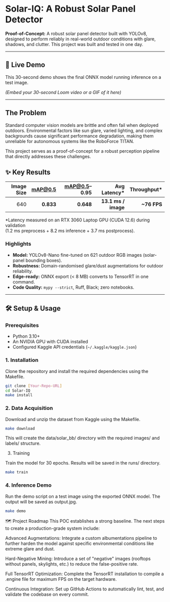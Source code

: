 # Solar-IQ: A Robust Solar Panel Detector

**Proof-of-Concept:** A robust solar panel detector built with YOLOv8, designed to perform reliably in real-world outdoor conditions with glare, shadows, and clutter. This project was built and tested in one day.

---

## 🚀 Live Demo

This 30-second demo shows the final ONNX model running inference on a test image.

*(Embed your 30-second Loom video or a GIF of it here)*

---

## The Problem

Standard computer vision models are brittle and often fail when deployed outdoors. Environmental factors like sun glare, varied lighting, and complex backgrounds cause significant performance degradation, making them unreliable for autonomous systems like the RoboForce TITAN.

This project serves as a proof-of-concept for a robust perception pipeline that directly addresses these challenges.

## ✨ Key Results

| Image Size | mAP@0.5 | mAP@0.5–0.95 | Avg Latency* | Throughput* |
|-----------:|--------:|-------------:|-------------:|------------:|
| 640        | **0.833** | **0.648** | **13.1 ms / image** | **~76 FPS** |

\*Latency measured on an RTX 3060 Laptop GPU (CUDA 12.6) during validation  
(1.2 ms preprocess + 8.2 ms inference + 3.7 ms postprocess).

### Highlights
- **Model:** YOLOv8-Nano fine-tuned on 621 outdoor RGB images (solar-panel bounding boxes).
- **Robustness:** Domain-randomised glare/dust augmentations for outdoor reliability.
- **Edge-ready:** ONNX export (< 8 MB) converts to TensorRT in one command.
- **Code Quality:** `mypy --strict`, Ruff, Black; zero notebooks.

---

## 🛠️ Setup & Usage

### Prerequisites
* Python 3.10+
* An NVIDIA GPU with CUDA installed
* Configured Kaggle API credentials (`~/.kaggle/kaggle.json`)

### 1. Installation

Clone the repository and install the required dependencies using the Makefile.

```bash
git clone [Your-Repo-URL]
cd Solar-IQ
make install
```

### 2. Data Acquisition

Download and unzip the dataset from Kaggle using the Makefile.

```bash
make download
```

This will create the data/solar_bb/ directory with the required images/ and labels/ structure.

3. Training

Train the model for 30 epochs. Results will be saved in the runs/ directory.

```bash
make train
```

### 4. Inference Demo

Run the demo script on a test image using the exported ONNX model. The output will be saved as output.jpg.

```bash
make demo
```

🗺️ Project Roadmap
This POC establishes a strong baseline. The next steps to create a production-grade system include:

Advanced Augmentations: Integrate a custom albumentations pipeline to further harden the model against specific environmental conditions like extreme glare and dust.

Hard-Negative Mining: Introduce a set of "negative" images (rooftops without panels, skylights, etc.) to reduce the false-positive rate.

Full TensorRT Optimization: Complete the TensorRT installation to compile a .engine file for maximum FPS on the target hardware.

Continuous Integration: Set up GitHub Actions to automatically lint, test, and validate the codebase on every commit.